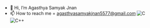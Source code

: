 - 👋 Hi, I’m Agasthya Samyak Jnan
- 📫 How to reach me = agasthyasamyakjnan5577@gmail.com
![C](https://img.shields.io/badge/C-00599C?style=flat&logo=c&logoColor=white)
![C++](https://img.shields.io/badge/C++-00599C?style=flat&logo=c%2B%2B&logoColor=white)




<!---
Agasthya-Samyak-Jnan/Agasthya-Samyak-Jnan is a ✨ special ✨ repository because its `README.md` (this file) appears on your GitHub profile.
You can click the Preview link to take a look at your changes.
--->
